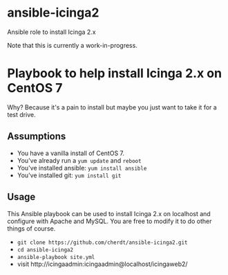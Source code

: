 # ansible-icinga2
Ansible role to install Icinga 2.x

Note that this is currently a work-in-progress.

# Playbook to help install Icinga 2.x on CentOS 7

Why? Because it's a pain to install but maybe you just want to take it for a test drive.

## Assumptions

* You have a vanilla install of CentOS 7.
* You've already run a `yum update` and `reboot`
* You've installed ansible: `yum install ansible`
* You've installed git: `yum install git`

## Usage

This Ansible playbook can be used to install Icinga 2.x on localhost and configure with Apache and MySQL. You are free to modify it to do other things of course.

* `git clone https://github.com/cherdt/ansible-icinga2.git`
* `cd ansible-icinga2`
* `ansible-playbook site.yml`
* visit http://icingaadmin:icingaadmin@localhost/icingaweb2/

